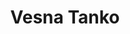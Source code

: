 ---
SICRIS: 15295
draft: false
fixName: vesna_tanko
lab: Bioinformatics Laboratory
labPos: Laboratory Member
location: R3.22 - Laboratorij LB
mailInfo: vesna.tanko@fri.uni-lj.si
officeHours: null
profName: Assist. Vesna Tanko
profTitle: Researcher
telephoneInfo: null
title: Vesna Tanko
---